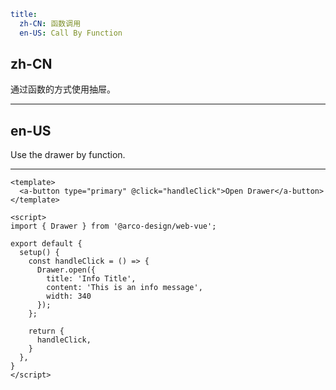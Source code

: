 ```yaml
title:
  zh-CN: 函数调用
  en-US: Call By Function
```

## zh-CN

通过函数的方式使用抽屉。

---

## en-US

Use the drawer by function.

---

```vue
<template>
  <a-button type="primary" @click="handleClick">Open Drawer</a-button>
</template>

<script>
import { Drawer } from '@arco-design/web-vue';

export default {
  setup() {
    const handleClick = () => {
      Drawer.open({
        title: 'Info Title',
        content: 'This is an info message',
        width: 340
      });
    };

    return {
      handleClick,
    }
  },
}
</script>
```
